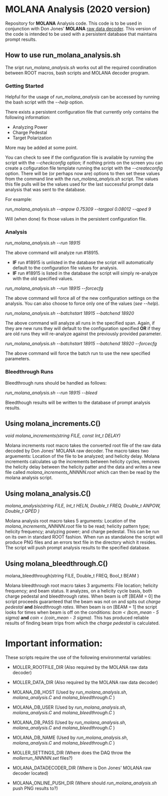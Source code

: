 # __MOLANA Analysis (2020 version)__
Repository for **MOLANA** Analysis code. This code is to be used in conjunction with Don Jones' **MOLANA** [raw data decoder](https://github.com/jonesdc76/moller_analyser). This version of the code is intended to be used with a persistent database that maintains prompt results.

## How to use run\_molana\_analysis.sh
The sript *run_molana_analysis.sh* works out all the required coordination between ROOT macros, bash scripts and MOLANA decoder program.

### Getting Started
Helpful for the usage of *run\_molana\_analysis* can be accessed by running the bash script with the _--help_ option.

There exists a persistent configuration file that currently only contains the following information: 

* Analyzing Power
* Charge Pedestal
* Target Polarization

More may be added at some point.

You can check to see if the configuration file is available by running the script with the _--checkconfig_ option; if nothing prints on the screen you can create a cofiguration file template running the script with the _--createconfig_ option. There will be (or perhaps now are) options to then set these values from the command line with the *run\_molana\_analyis.sh* script. The values this file pulls will be the values used for the last successful prompt data analysis that was sent to the database.

For example: 

 *run\_molana\_analysis.sh* *--anpow 0.75309 --targpol 0.08012 --qped 9*

Will (when done) fix those values in the persistent configuration file.

### Analysis

 *run\_molana\_analysis.sh* *--run 18915*

The above command will analyze run #18915. 
* __IF__ run #18915 is unlisted in the database the script will automatically default to the configuration file values for analysis.
* __IF__ run #18915 is listed in the database the script will simply re-analyze with the old specified values.

*run\_molana\_analysis.sh* *--run 18915 --forcecfg*

The above command will force all of the new configuration settings on the analysis. You can also choose to force only one of the values (*see --help*).

*run\_molana\_analysis.sh* *--batchstart 18915 --batchend 18920*

The above command will analyze all runs in the specified span. Again, if they are new runs they will default to the configuration specified __OR__ if they are old runs they will re-analyze against the previously provided parameter.

*run\_molana\_analysis.sh* *--batchstart 18915 --batchend 18920 --forcecfg*

The above command will force the batch run to use the new specified parameters.

### Bleedthrough Runs

Bleedthrough runs should be handled as follows:

*run_molana_analysis.sh --run 18915 --bleed*

Bleedthough results will be written to the database of prompt analysis results.

## Using molana_increments.C()

*void molana_increments(string FILE, const Int_t DELAY)*

Molana increments root macro takes the converted root file of the raw data decoded by Don Jones' MOLANA raw decoder. The macro takes two arguements: Location of the file to be analyzed; and helicity delay. Molana increments calculates up the increments between helicity cycles, removes the helicity delay between the helicity patter and the data and writes a new file called *molana_increments_NNNNN.root* which can then be read by the molana analysis script.

## Using molana_analysis.C()

*molana_analysis(string FILE, Int_t HELN, Double_t FREQ, Double_t ANPOW, Double_t QPED )*

Molana analysis root macro takes 5 arguments: Location of the *molana_increments_NNNNN.root* file to be read; helicity pattern type; helicity frequency; analyzing power; and charge pedestal. This can be run on its own in standard ROOT fashion. When run as standalone the script will produce PNG files and an errors text file in the directory which it resides. The script will push prompt analysis results to the specified database.

## Using molana_bleedthrough.C()

molana_bleedthrough(string FILE, Double_t FREQ, Bool_t BEAM )

Molana bleedthrough root macro takes 3 arguments: File location; helicity frequency; and beam status. It analyzes, on a helicity cycle basis, both charge pedestal and bleedthrough rates. When beam is off [BEAM = 0] the script proceeds guaranteed that the beam was not on and spits out *charge pedestal* **and** *bleedthrough rates*. When beam is on [BEAM = 1] the script looks for times when beam is off on the conditions: *bcm < (bcm_mean - 5 sigma)* **and** *coin < (coin_mean - 3 sigma)*. This has produced reliable results of finding beam trips from which the *charge pedestal* is calculated.

# Important information: 

These scripts require the use of the following environmental variables:

* MOLLER\_ROOTFILE\_DIR   (Also required by the MOLANA raw data decoder)
* MOLLER\_DATA\_DIR       (Also required by the MOLANA raw data decoder)

* MOLANA\_DB\_HOST (Used by *run_molana_analysis.sh*, *molana_analysis.C* and *molana_bleedthrough.C* )
* MOLANA\_DB\_USER (Used by *run_molana_analysis.sh*, *molana_analysis.C* and *molana_bleedthrough.C* )
* MOLANA\_DB\_PASS (Used by *run_molana_analysis.sh*, *molana_analysis.C* and *molana_bleedthrough.C* )
* MOLANA\_DB\_NAME (Used by *run_molana_analysis.sh*, *molana_analysis.C* and *molana_bleedthrough.C* )

* MOLLER\_SETTINGS\_DIR      (Where does the DAQ throw the *mollerrun_NNNNN.set* files?)
* MOLANA\_DATADECODER\_DIR   (Where is Don Jones' MOLANA raw decoder located)
* MOLANA\_ONLINE\_PUSH\_DIR  (Where should *run_molana_analysis.sh* push PNG results to?)
